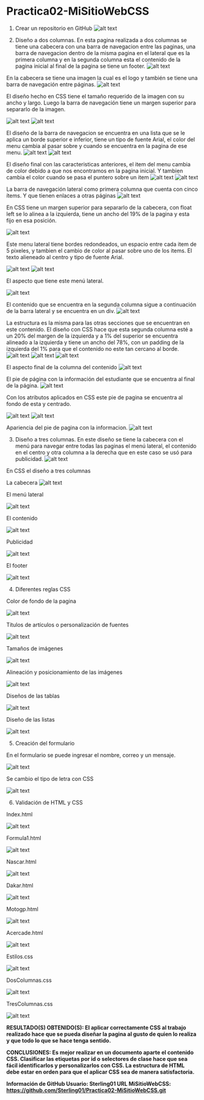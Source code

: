 # Practica02-MiSitioWebCSS
1. Crear un repositorio en GitHub
![alt text](https://github.com/Sterling01/Practica02-MiSitioWebCSS/blob/master/informe/1.png)

2. Diseño a dos columnas.
En esta pagina realizada a dos columnas se tiene una cabecera con una barra de navegacion entre las paginas, una barra de navegacion dentro de la misma pagina en el lateral que es la primera columna y en la segunda columna esta el contenido de la pagina inicial al final de la pagina se tiene un footer.
![alt text](https://github.com/Sterling01/Practica02-MiSitioWebCSS/blob/master/informe/2.png)

En la cabecera se tiene una imagen la cual es el logo y también se tiene una barra de navegación entre páginas.
![alt text](https://github.com/Sterling01/Practica02-MiSitioWebCSS/blob/master/informe/3.png) 

El diseño hecho en CSS tiene el tamaño requerido de la imagen con su ancho y largo. Luego la barra de navegación tiene un margen superior para separarlo de la imagen.

![alt text](https://github.com/Sterling01/Practica02-MiSitioWebCSS/blob/master/informe/4.png) ![alt text](https://github.com/Sterling01/Practica02-MiSitioWebCSS/blob/master/informe/5.png)

El diseño de la barra de navegacion se encuentra en una lista que se le aplica un borde superior e inferior, tiene un tipo de fuente Arial, el color del menu cambia al pasar sobre y cuando se encuentra en la pagina de ese menu.
![alt text](https://github.com/Sterling01/Practica02-MiSitioWebCSS/blob/master/informe/6.png) ![alt text](https://github.com/Sterling01/Practica02-MiSitioWebCSS/blob/master/informe/7.png) 

El diseño final con las caracteristicas anteriores, el item del menu cambia de color debido a que nos encontramos en la pagina inicial. Y tambien cambia el color cuando se pasa el puntero sobre un item
![alt text](https://github.com/Sterling01/Practica02-MiSitioWebCSS/blob/master/informe/8.png) 
![alt text](https://github.com/Sterling01/Practica02-MiSitioWebCSS/blob/master/informe/9.png)

La barra de navegación lateral como primera columna que cuenta con cinco ítems. Y que tienen enlaces a otras páginas
![alt text](https://github.com/Sterling01/Practica02-MiSitioWebCSS/blob/master/informe/10.png) 

En CSS tiene un margen superior para separarlo de la cabecera, con float left se lo alinea a la izquierda, tiene un ancho del 19% de la pagina y esta fijo en esa posición.

![alt text](https://github.com/Sterling01/Practica02-MiSitioWebCSS/blob/master/informe/11.png) 

Este menu lateral tiene bordes redondeados, un espacio entre cada item de 5 pixeles, y tambien el cambio de color al pasar sobre uno de los items. El texto alieneado al centro y tipo de fuente Arial.

![alt text](https://github.com/Sterling01/Practica02-MiSitioWebCSS/blob/master/informe/12.png) ![alt text](https://github.com/Sterling01/Practica02-MiSitioWebCSS/blob/master/informe/13.png)  

El aspecto que tiene este menú lateral.

![alt text](https://github.com/Sterling01/Practica02-MiSitioWebCSS/blob/master/informe/14.png)

El contenido que se encuentra en la segunda columna sigue a continuación de la barra lateral y se encuentra en un div.
![alt text](https://github.com/Sterling01/Practica02-MiSitioWebCSS/blob/master/informe/15.png)

La estructura es la misma para las otras secciones que se encuentran en este contenido.
El diseño con CSS hace que esta segunda columna esté a un 20% del margen de la izquierda y a 1% del superior se encuentra alineado a la izquierda y tiene un ancho del 78%, con un padding de la izquierda del 1% para que el contenido no este tan cercano al borde.
![alt text](https://github.com/Sterling01/Practica02-MiSitioWebCSS/blob/master/informe/16.png)
![alt text](https://github.com/Sterling01/Practica02-MiSitioWebCSS/blob/master/informe/17.png)
![alt text](https://github.com/Sterling01/Practica02-MiSitioWebCSS/blob/master/informe/18.png)

El aspecto final de la columna del contenido
![alt text](https://github.com/Sterling01/Practica02-MiSitioWebCSS/blob/master/informe/19.png)

El pie de página con la información del estudiante que se encuentra al final de la página.
![alt text](https://github.com/Sterling01/Practica02-MiSitioWebCSS/blob/master/informe/20.png)

Con los atributos aplicados en CSS este pie de pagina se encuentra al fondo de esta y centrado.

![alt text](https://github.com/Sterling01/Practica02-MiSitioWebCSS/blob/master/informe/21.png) ![alt text](https://github.com/Sterling01/Practica02-MiSitioWebCSS/blob/master/informe/22.png)    

Apariencia del pie de pagina con la informacion.
![alt text](https://github.com/Sterling01/Practica02-MiSitioWebCSS/blob/master/informe/23.png) 

3. Diseño a tres columnas.
En este diseño se tiene la cabecera con el menú para navegar entre todas las paginas el menú lateral, el contenido en el centro y otra columna a la derecha que en este caso se usó para publicidad.
![alt text](https://github.com/Sterling01/Practica02-MiSitioWebCSS/blob/master/informe/24.png)

En CSS el diseño a tres columnas

La cabecera
![alt text](https://github.com/Sterling01/Practica02-MiSitioWebCSS/blob/master/informe/25.png)

El menú lateral

![alt text](https://github.com/Sterling01/Practica02-MiSitioWebCSS/blob/master/informe/26.png) 

El contenido

![alt text](https://github.com/Sterling01/Practica02-MiSitioWebCSS/blob/master/informe/27.png)

Publicidad

![alt text](https://github.com/Sterling01/Practica02-MiSitioWebCSS/blob/master/informe/28.png) 

El footer

![alt text](https://github.com/Sterling01/Practica02-MiSitioWebCSS/blob/master/informe/29.png) 

4. Diferentes reglas CSS

Color de fondo de la pagina

![alt text](https://github.com/Sterling01/Practica02-MiSitioWebCSS/blob/master/informe/30.png) 

Títulos de artículos o personalización de fuentes

![alt text](https://github.com/Sterling01/Practica02-MiSitioWebCSS/blob/master/informe/31.png) 

Tamaños de imágenes

![alt text](https://github.com/Sterling01/Practica02-MiSitioWebCSS/blob/master/informe/32.png) 

Alineación y posicionamiento de las imágenes

![alt text](https://github.com/Sterling01/Practica02-MiSitioWebCSS/blob/master/informe/33.png) 

Diseños de las tablas

![alt text](https://github.com/Sterling01/Practica02-MiSitioWebCSS/blob/master/informe/34.png)

Diseño de las listas

![alt text](https://github.com/Sterling01/Practica02-MiSitioWebCSS/blob/master/informe/35.png) 

5. Creación del formulario

En el formulario se puede ingresar el nombre, correo y un mensaje.

![alt text](https://github.com/Sterling01/Practica02-MiSitioWebCSS/blob/master/informe/36.png) 

Se cambio el tipo de letra con CSS

![alt text](https://github.com/Sterling01/Practica02-MiSitioWebCSS/blob/master/informe/37.png) 

6. Validación de HTML y CSS

Index.html

![alt text](https://github.com/Sterling01/Practica02-MiSitioWebCSS/blob/master/informe/38.png) 

Formula1.html

![alt text](https://github.com/Sterling01/Practica02-MiSitioWebCSS/blob/master/informe/39.png) 

Nascar.html

![alt text](https://github.com/Sterling01/Practica02-MiSitioWebCSS/blob/master/informe/40.png) 

Dakar.html

![alt text](https://github.com/Sterling01/Practica02-MiSitioWebCSS/blob/master/informe/41.png) 

Motogp.html

![alt text](https://github.com/Sterling01/Practica02-MiSitioWebCSS/blob/master/informe/42.png) 

Acercade.html

![alt text](https://github.com/Sterling01/Practica02-MiSitioWebCSS/blob/master/informe/43.png) 

Estilos.css

![alt text](https://github.com/Sterling01/Practica02-MiSitioWebCSS/blob/master/informe/44.png) 

DosColumnas.css

![alt text](https://github.com/Sterling01/Practica02-MiSitioWebCSS/blob/master/informe/45.png) 

TresColumnas.css

![alt text](https://github.com/Sterling01/Practica02-MiSitioWebCSS/blob/master/informe/46.png) 

<strong>RESULTADO(S) OBTENIDO(S): El aplicar correctamente CSS al trabajo realizado hace que se pueda diseñar la pagina al gusto de quien lo realiza y que todo lo que se hace tenga sentido.
  
CONCLUSIONES: Es mejor realizar en un documento aparte el contenido CSS. Clasificar las etiquetas por id o selectores de clase hace que sea fácil identificarlos y personalizarlos con CSS. La estructura de HTML debe estar en orden para que el aplicar CSS sea de manera satisfactoria.

Información de GitHub
Usuario: Sterling01
URL MiSitioWebCSS: https://github.com/Sterling01/Practica02-MiSitioWebCSS.git</strong> 
